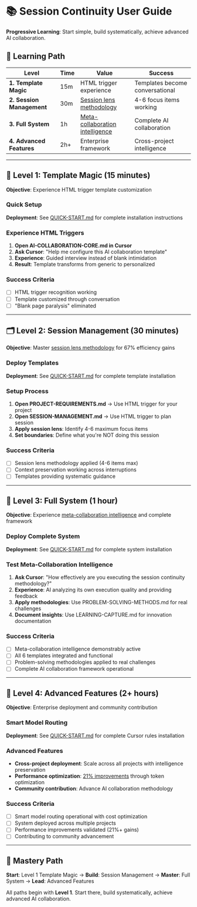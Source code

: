 # 📚 Session Continuity User Guide

**Progressive Learning**: Start simple, build systematically, achieve advanced AI collaboration.

## 🎯 Learning Path

| Level | Time | Value | Success |
|-------|------|-------|---------|
| **1. Template Magic** | 15m | HTML trigger experience | Templates become conversational |
| **2. Session Management** | 30m | [Session lens methodology](core/SESSION-MANAGEMENT.md#session-lens-focus) | 4-6 focus items working |
| **3. Full System** | 1h | [Meta-collaboration intelligence](BREAKTHROUGH-ACHIEVEMENTS.md) | Complete AI collaboration |
| **4. Advanced Features** | 2h+ | Enterprise framework | Cross-project intelligence |

---

## 📖 Level 1: Template Magic (15 minutes)

**Objective**: Experience HTML trigger template customization

### **Quick Setup**
**Deployment**: See [QUICK-START.md](QUICK-START.md) for complete installation instructions

### **Experience HTML Triggers**
1. **Open AI-COLLABORATION-CORE.md in Cursor**
2. **Ask Cursor**: "Help me configure this AI collaboration template"
3. **Experience**: Guided interview instead of blank intimidation
4. **Result**: Template transforms from generic to personalized

### **Success Criteria**
- [ ] HTML trigger recognition working
- [ ] Template customized through conversation
- [ ] "Blank page paralysis" eliminated

---

## 🗂️ Level 2: Session Management (30 minutes)

**Objective**: Master [session lens methodology](core/SESSION-MANAGEMENT.md#session-lens-focus) for 67% efficiency gains

### **Deploy Templates**
**Deployment**: See [QUICK-START.md](QUICK-START.md) for complete template installation

### **Setup Process**
1. **Open PROJECT-REQUIREMENTS.md** → Use HTML trigger for your project
2. **Open SESSION-MANAGEMENT.md** → Use HTML trigger to plan session
3. **Apply session lens**: Identify 4-6 maximum focus items
4. **Set boundaries**: Define what you're NOT doing this session

### **Success Criteria**
- [ ] Session lens methodology applied (4-6 items max)
- [ ] Context preservation working across interruptions
- [ ] Templates providing systematic guidance

---

## 🧠 Level 3: Full System (1 hour)

**Objective**: Experience [meta-collaboration intelligence](BREAKTHROUGH-ACHIEVEMENTS.md) and complete framework

### **Deploy Complete System**
**Deployment**: See [QUICK-START.md](QUICK-START.md#level-2-full-surgical-system-30-minutes) for complete system installation

### **Test Meta-Collaboration Intelligence**
1. **Ask Cursor**: "How effectively are you executing the session continuity methodology?"
2. **Experience**: AI analyzing its own execution quality and providing feedback
3. **Apply methodologies**: Use PROBLEM-SOLVING-METHODS.md for real challenges
4. **Document insights**: Use LEARNING-CAPTURE.md for innovation documentation

### **Success Criteria**
- [ ] Meta-collaboration intelligence demonstrably active
- [ ] All 6 templates integrated and functional
- [ ] Problem-solving methodologies applied to real challenges
- [ ] Complete AI collaboration framework operational

---

## 🚀 Level 4: Advanced Features (2+ hours)

**Objective**: Enterprise deployment and community contribution

### **Smart Model Routing**
**Deployment**: See [QUICK-START.md](QUICK-START.md) for complete Cursor rules installation

### **Advanced Features**
- **Cross-project deployment**: Scale across all projects with intelligence preservation
- **Performance optimization**: [21% improvements](BREAKTHROUGH-ACHIEVEMENTS.md) through token optimization
- **Community contribution**: Advance AI collaboration methodology

### **Success Criteria**
- [ ] Smart model routing operational with cost optimization
- [ ] System deployed across multiple projects
- [ ] Performance improvements validated (21%+ gains)
- [ ] Contributing to community advancement

---

## 🎯 Mastery Path

**Start**: Level 1 Template Magic → **Build**: Session Management → **Master**: Full System → **Lead**: Advanced Features

All paths begin with **Level 1**. Start there, build systematically, achieve advanced AI collaboration.